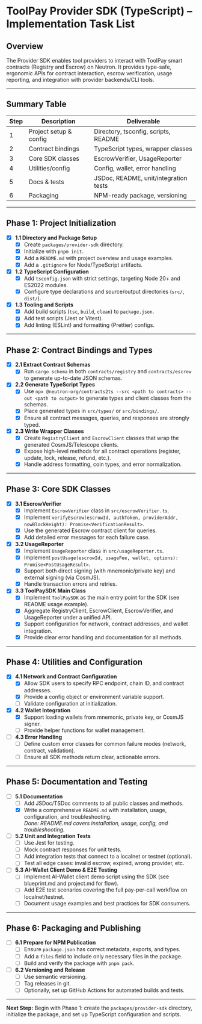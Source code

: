 <!-- Updated based on project-nav.md, blueprint.md, and project.md: Added ToolPaySDK main class, AI-Wallet demo, and E2E testing tasks. All deliverables and flows from the MVP spec are now reflected. -->

# ToolPay Provider SDK (TypeScript) – Implementation Task List

## Overview
The Provider SDK enables tool providers to interact with ToolPay smart contracts (Registry and Escrow) on Neutron. It provides type-safe, ergonomic APIs for contract interaction, escrow verification, usage reporting, and integration with provider backends/CLI tools.

---

## Summary Table

| Step | Description | Deliverable |
|------|-------------|-------------|
| 1    | Project setup & config | Directory, tsconfig, scripts, README |
| 2    | Contract bindings      | TypeScript types, wrapper classes    |
| 3    | Core SDK classes       | EscrowVerifier, UsageReporter        |
| 4    | Utilities/config       | Config, wallet, error handling       |
| 5    | Docs & tests           | JSDoc, README, unit/integration tests|
| 6    | Packaging              | NPM-ready package, versioning        |

---

## Phase 1: Project Initialization

- [x] **1.1 Directory and Package Setup**
  - [x] Create `packages/provider-sdk` directory.
  - [x] Initialize with `pnpm init`.
  - [x] Add a `README.md` with project overview and usage examples.
  - [x] Add a `.gitignore` for Node/TypeScript artifacts.
- [x] **1.2 TypeScript Configuration**
  - [x] Add `tsconfig.json` with strict settings, targeting Node 20+ and ES2022 modules.
  - [x] Configure type declarations and source/output directories (`src/`, `dist/`).
- [x] **1.3 Tooling and Scripts**
  - [x] Add build scripts (`tsc`, `build`, `clean`) to `package.json`.
  - [x] Add test scripts (Jest or Vitest).
  - [x] Add linting (ESLint) and formatting (Prettier) configs.

---

## Phase 2: Contract Bindings and Types

- [x] **2.1 Extract Contract Schemas**
  - [x] Run `cargo schema` in both `contracts/registry` and `contracts/escrow` to generate up-to-date JSON schemas.
- [x] **2.2 Generate TypeScript Types**
  - [x] Use `npx @neutron-org/contracts2ts --src <path to contracts> --out <path to output>` to generate types and client classes from the schemas.
  - [x] Place generated types in `src/types/` or `src/bindings/`.
  - [x] Ensure all contract messages, queries, and responses are strongly typed.
- [x] **2.3 Write Wrapper Classes**
  - [x] Create `RegistryClient` and `EscrowClient` classes that wrap the generated CosmJS/Telescope clients.
  - [x] Expose high-level methods for all contract operations (register, update, lock, release, refund, etc.).
  - [x] Handle address formatting, coin types, and error normalization.

---

## Phase 3: Core SDK Classes

- [x] **3.1 EscrowVerifier**
  - [x] Implement `EscrowVerifier` class in `src/escrowVerifier.ts`.
  - [x] Implement `verifyEscrow(escrowId, authToken, providerAddr, nowBlockHeight): Promise<VerificationResult>`.
  - [x] Use the generated Escrow contract client for queries.
  - [x] Add detailed error messages for each failure case.
- [x] **3.2 UsageReporter**
  - [x] Implement `UsageReporter` class in `src/usageReporter.ts`.
  - [x] Implement `postUsage(escrowId, usageFee, wallet, options): Promise<PostUsageResult>`.
  - [x] Support both direct signing (with mnemonic/private key) and external signing (via CosmJS).
  - [x] Handle transaction errors and retries.
- [x] **3.3 ToolPaySDK Main Class**
  - [x] Implement `ToolPaySDK` as the main entry point for the SDK (see README usage example).
  - [x] Aggregate RegistryClient, EscrowClient, EscrowVerifier, and UsageReporter under a unified API.
  - [x] Support configuration for network, contract addresses, and wallet integration.
  - [x] Provide clear error handling and documentation for all methods.

---


## Phase 4: Utilities and Configuration

- [x] **4.1 Network and Contract Configuration**
  - [x] Allow SDK users to specify RPC endpoint, chain ID, and contract addresses.  
  - [x] Provide a config object or environment variable support.  
  - [ ] Validate configuration at initialization.  
- [x] **4.2 Wallet Integration**
  - [x] Support loading wallets from mnemonic, private key, or CosmJS signer.  
  - [ ] Provide helper functions for wallet management.  
- [ ] **4.3 Error Handling**
  - [ ] Define custom error classes for common failure modes (network, contract, validation).
  - [ ] Ensure all SDK methods return clear, actionable errors.

---


## Phase 5: Documentation and Testing

- [ ] **5.1 Documentation**
  - [ ] Add JSDoc/TSDoc comments to all public classes and methods.
  - [x] Write a comprehensive `README.md` with installation, usage, configuration, and troubleshooting.  
    _Done: README.md covers installation, usage, config, and troubleshooting._
- [ ] **5.2 Unit and Integration Tests**
  - [ ] Use Jest for testing.
  - [ ] Mock contract responses for unit tests.
  - [ ] Add integration tests that connect to a localnet or testnet (optional).
  - [ ] Test all edge cases: invalid escrow, expired, wrong provider, etc.
- [ ] **5.3 AI-Wallet Client Demo & E2E Testing**
  - [ ] Implement AI-Wallet client demo script using the SDK (see blueprint.md and project.md for flow).
  - [ ] Add E2E test scenarios covering the full pay-per-call workflow on localnet/testnet.
  - [ ] Document usage examples and best practices for SDK consumers.

---

## Phase 6: Packaging and Publishing

- [ ] **6.1 Prepare for NPM Publication**
  - [ ] Ensure `package.json` has correct metadata, exports, and types.
  - [ ] Add a `files` field to include only necessary files in the package.
  - [ ] Build and verify the package with `pnpm pack`.
- [ ] **6.2 Versioning and Release**
  - [ ] Use semantic versioning.
  - [ ] Tag releases in git.
  - [ ] Optionally, set up GitHub Actions for automated builds and tests.

---

**Next Step:**
Begin with Phase 1: create the `packages/provider-sdk` directory, initialize the package, and set up TypeScript configuration and scripts.
